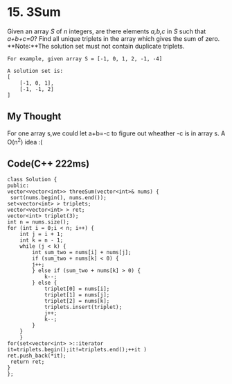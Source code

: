 # 15. 3Sum
Given an array *S* of *n* integers, are there elements *a,b,c* in *S* such that *a+b+c=0*? Find all unique triplets in the array which gives the sum of zero.  
**Note:**The solution set must not contain duplicate triplets.

	For example, given array S = [-1, 0, 1, 2, -1, -4]  
    
    A solution set is:
    [
    	[-1, 0, 1],
        [-1, -1, 2]
    ]
    
## My Thought
For one array s,we could let a+b=-c to figure out wheather -c is in array s. A O(n<sup>2</sup>) idea :(

## Code(C++ 222ms)

	class Solution {
	public:
    vector<vector<int>> threeSum(vector<int>& nums) {
 	 sort(nums.begin(), nums.end());  
  	set<vector<int> > triplets;  
  	vector<vector<int> > ret;
  	vector<int> triplet(3);  
  	int n = nums.size();  
  	for (int i = 0;i < n; i++) {  
   	 	int j = i + 1;  
    	int k = n - 1;  
    	while (j < k) {  
      		int sum_two = nums[i] + nums[j];  
      		if (sum_two + nums[k] < 0) {  
        	j++;  
      		} else if (sum_two + nums[k] > 0) {  
        		k--;  
      		} else {  
        		triplet[0] = nums[i];  
        		triplet[1] = nums[j];  
        		triplet[2] = nums[k];  
        		triplets.insert(triplet);  
        		j++;  
       	 		k--;  
      		}  
    	}  
  		}  
  	for(set<vector<int> >::iterator it=triplets.begin();it!=triplets.end();++it )
    ret.push_back(*it);
 	 return ret;
    }
	};